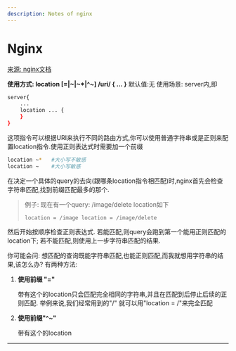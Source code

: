 ```yaml
---
description: Notes of nginx
---
```


# Nginx



[来源: nginx文档](https://www.nginx.cn/doc/standard/httpcore.html)

**使用方式: location \[=\|~\|~\*\|^~\] /uri/ { ... }** 默认值:无 使用场景: server内,即

```bash
server{
    ...
    location ... {
    }
}
```

这项指令可以根据URI来执行不同的路由方式,你可以使用普通字符串或是正则来配置location指令.使用正则表达式时需要加一个前缀

```bash
location ~*   #大小写不敏感
location ~    #大小写敏感
```

在决定一个具体的query的去向\(跟哪条location指令相匹配\)时,nginx首先会检查字符串匹配,找到前缀匹配最多的那个.

> 例子: 现在有一个query: /image/delete location如下 
>
> `location = /image location = /image/delete`

然后开始按顺序检查正则表达式. 若能匹配,则query会跑到第一个能用正则匹配的location下; 若不能匹配,则使用上一步字符串匹配的结果.

你可能会问: 想匹配的查询既能字符串匹配,也能正则匹配,而我就想用字符串的结果,该怎么办? 有两种方法:

1. **使用前缀 "="** 

   带有这个的location只会匹配完全相同的字符串,并且在匹配到后停止后续的正则匹配. 举例来说,我们经常用到的"/" 就可以用"location = /"来完全匹配

2. **使用前缀"^~"**

   带有这个的location

  ---





